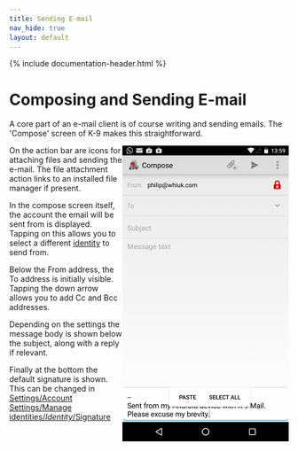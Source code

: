 ```yaml
---
title: Sending E-mail 
nav_hide: true
layout: default
---
```


{% include documentation-header.html %}

# Composing and Sending E-mail

A core part of an e-mail client is of course writing and sending emails. 
The 'Compose' screen of K-9 makes this straightforward.

<img src="/assets/img/compose_screen.png" width="300" alt="Message Compose screen" style="float:right" />

On the action bar are icons for attaching files and sending the e-mail. 
The file attachment action links to an installed file manager if present.

In the compose screen itself, the account the email will be sent from is displayed. 
Tapping on this allows you to select a different [identity](/documentation/identities.html) to send from.

Below the From address, the To address is initially visible. Tapping the down arrow allows you to add Cc and Bcc addresses.

Depending on the settings the message body is shown below the subject, along with a reply if relevant.

Finally at the bottom the default signature is shown. This can be changed in 
[Settings/Account Settings/Manage identities/*Identity*/Signature](/documentation/settings/account_settings)
